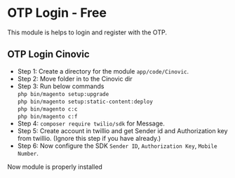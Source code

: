 # OTP Login - Free

This module is helps to login and register with the OTP.

## OTP Login Cinovic

- Step 1: Create a directory for the module `app/code/Cinovic`.
- Step 2: Move folder in to the Cinovic dir
- Step 3: Run below commands<br/>
    `php bin/magento setup:upgrade`<br/>
    `php bin/magento setup:static-content:deploy`<br/>
    `php bin/magento c:c`<br/>
    `php bin/magento c:f`
- Step 4: `composer require twilio/sdk` for Message.
- Step 5: Create account in twillio and get Sender id and Authorization key from twillio. (Ignore this step if you have already.)
- Step 6: Now configure the SDK `Sender ID`, `Authorization Key`, `Mobile Number`.

Now module is properly installed

